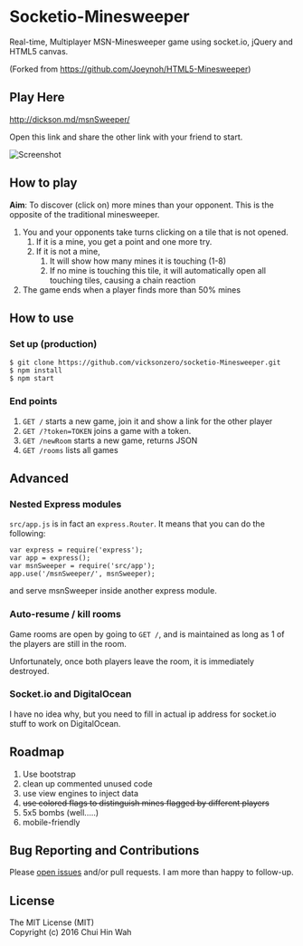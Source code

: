 # Socketio-Minesweeper

Real-time, Multiplayer MSN-Minesweeper game using socket.io, jQuery and HTML5 canvas.

(Forked from https://github.com/Joeynoh/HTML5-Minesweeper)


## Play Here

http://dickson.md/msnSweeper/

Open this link and share the other link with your friend to start.

![Screenshot](https://github.com/vicksonzero/socketio-Minesweeper/blob/master/screenshots/screenshot03.png)


## How to play

**Aim**: To discover (click on) more mines than your opponent. This is the opposite of the traditional minesweeper.

1. You and your opponents take turns clicking on a tile that is not opened.
    1. If it is a mine, you get a point and one more try.
    2. If it is not a mine,
        1. It will show how many mines it is touching (1-8)
        2. If no mine is touching this tile, it will automatically open all touching tiles, causing a chain reaction
2. The game ends when a player finds more than 50% mines


## How to use

### Set up (production)

    $ git clone https://github.com/vicksonzero/socketio-Minesweeper.git
    $ npm install
    $ npm start


### End points

1. `GET /` starts a new game, join it and show a link for the other player
2. `GET /?token=TOKEN` joins a game with a token.
3. `GET /newRoom` starts a new game, returns JSON
4. `GET /rooms` lists all games


## Advanced

### Nested Express modules

`src/app.js` is in fact an `express.Router`. It means that you can do the following:

    var express = require('express');
    var app = express();
    var msnSweeper = require('src/app');
    app.use('/msnSweeper/', msnSweeper);

and serve msnSweeper inside another express module.


### Auto-resume / kill rooms

Game rooms are open by going to `GET /`, and is maintained as long as 1 of the players are still in the room.

Unfortunately, once both players leave the room, it is immediately destroyed.


### Socket.io and DigitalOcean

I have no idea why, but you need to fill in actual ip address for socket.io stuff to work on DigitalOcean.


## Roadmap

1. Use bootstrap
1. clean up commented unused code
1. use view engines to inject data
1. ~~use colored flags to distinguish mines flagged by different players~~
1. 5x5 bombs (well.....)
1. mobile-friendly


## Bug Reporting and Contributions

Please [open issues][issues] and/or pull requests. I am more than happy to follow-up.


## License

The MIT License (MIT)  
Copyright (c) 2016 Chui Hin Wah


[issues]: https://github.com/vicksonzero/socketio-Minesweeper/issues
